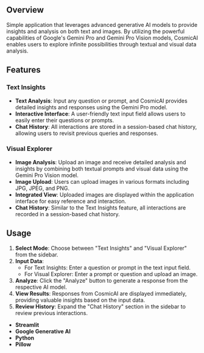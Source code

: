 ## Overview

Simple application that leverages advanced generative AI models to provide insights and analysis on both text and images. By utilizing the powerful capabilities of Google's Gemini Pro and Gemini Pro Vision models, CosmicAI enables users to explore infinite possibilities through textual and visual data analysis.

## Features

### Text Insights

- **Text Analysis**: Input any question or prompt, and CosmicAI provides detailed insights and responses using the Gemini Pro model.
- **Interactive Interface**: A user-friendly text input field allows users to easily enter their questions or prompts.
- **Chat History**: All interactions are stored in a session-based chat history, allowing users to revisit previous queries and responses.

### Visual Explorer

- **Image Analysis**: Upload an image and receive detailed analysis and insights by combining both textual prompts and visual data using the Gemini Pro Vision model.
- **Image Upload**: Users can upload images in various formats including JPG, JPEG, and PNG.
- **Integrated View**: Uploaded images are displayed within the application interface for easy reference and interaction.
- **Chat History**: Similar to the Text Insights feature, all interactions are recorded in a session-based chat history.

## Usage

1. **Select Mode**: Choose between "Text Insights" and "Visual Explorer" from the sidebar.
2. **Input Data**:
   - For Text Insights: Enter a question or prompt in the text input field.
   - For Visual Explorer: Enter a prompt or question and upload an image.
3. **Analyze**: Click the "Analyze" button to generate a response from the respective AI model.
4. **View Results**: Responses from CosmicAI are displayed immediately, providing valuable insights based on the input data.
5. **Review History**: Expand the "Chat History" section in the sidebar to review previous interactions.

- **Streamlit**
- **Google Generative AI**
- **Python**
- **Pillow**
